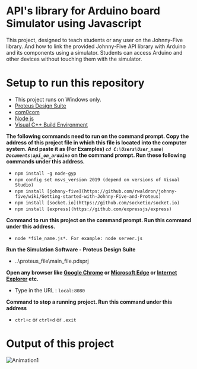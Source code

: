 # API's library for Arduino board Simulator using Javascript
This project, designed to teach students or any user on the Johnny-Five library. And how to link the provided Johnny-Five API library with Arduino and its components using a simulator. Students can access Arduino and other devices without touching them with the simulator.
# Setup to run this repository 
* This project runs on Windows only.
* [Proteus Design Suite](https://drive.google.com/file/d/1gbbFzqiOJLbuXTZVpuAQv4Z81nWY2qWh/view?usp=sharing)
* [com0com](https://github.com/KaranSoren21/api_on_arduino/wiki/com0com-setup#com0com-1)
* [Node js](https://nodejs.org/en/)
* [Visual C++ Build Environment](https://github.com/KaranSoren21/api_on_arduino/wiki/Visual-C---Build-Environment)<br>

**The following commands need to run on the command prompt. Copy the address of this project file in which this file is located into the computer system. And paste it as (For Examples) *`cd C:\Users\User_name\ Documents\api_on_arduino`* on the command prompt. Run these following commands under this address.**

* `npm install -g node-gyp`
* `npm config set msvs_version 2019 (depend on versions of Visual Studio)`
* `npm install [johnny-five](https://github.com/rwaldron/johnny-five/wiki/Getting-started-with-Johnny-Five-and-Proteus)` 
* `npm install [socket.io](https://github.com/socketio/socket.io)`
* `npm install [express](https://github.com/expressjs/express)` 

**Command to run this project on the command prompt. Run this command under this address.**
* `node *file_name.js*. For example: node server.js`

**Run the Simulation Software - Proteus Design Suite**
* ..\proteus_file\main_file.pdsprj

**Open any browser like [Google Chrome](https://www.google.com/intl/en_in/chrome/) or [Microsoft Edge](https://www.microsoft.com/en-us/edge) or [Internet Explorer](https://www.microsoft.com/en-us/download/details.aspx?id=41628) etc.** 
* Type in the URL : `local:8080`

**Command to stop a running project. Run this command under this address**
* `ctrl+c` or `ctrl+d` or `.exit`
# Output of this project 
![Animation1](https://user-images.githubusercontent.com/70742988/136711061-5dc1eaae-5244-415a-b19c-67d0256d98f0.gif)
